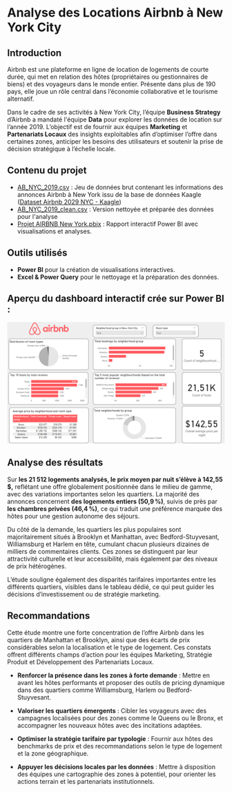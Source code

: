 <h1> Analyse des Locations Airbnb à New York City</h1>

<h2>Introduction</h2>

Airbnb est une plateforme en ligne de location de logements de courte durée, qui met en relation des hôtes (propriétaires ou gestionnaires de biens) et des voyageurs dans le monde entier. Présente dans plus de 190 pays, elle joue un rôle central dans l’économie collaborative et le tourisme alternatif.

Dans le cadre de ses activités à New York City, l’équipe <b>Business Strategy</b> d’Airbnb a mandaté l'équipe <b>Data</b> pour explorer les données de location sur l’année 2019. L’objectif est de fournir aux équipes <b>Marketing</b> et <b>Partenariats Locaux</b> des insights exploitables afin d’optimiser l’offre dans certaines zones, anticiper les besoins des utilisateurs et soutenir la prise de décision stratégique à l’échelle locale.


<h2> Contenu du projet</h2>

- [AB_NYC_2019.csv](https://github.com/KatiaG-data/Airbnb-Project/blob/main/AB_NYC_2019.csv) : Jeu de données brut contenant les informations des annonces Airbnb à New York issu de la base de données Kaagle ([Dataset Airbnb 2029 NYC - Kaagle](https://www.kaggle.com/datasets/dgomonov/new-york-city-airbnb-open-data)) 
- [AB_NYC_2019_clean.csv](https://github.com/KatiaG-data/Airbnb-Project/blob/main/AB_NYC_2019_clean.xlsx) : Version nettoyée et préparée des données pour l'analyse
- [Projet AIRBNB New York.pbix](https://github.com/KatiaG-data/Airbnb-Project/blob/main/Projet%20AIRBNB%20New%20York.pbix) : Rapport interactif Power BI avec visualisations et analyses.



<h2> Outils utilisés</h2>

- **Power BI** pour la création de visualisations interactives.
- **Excel & Power Query** pour le nettoyage et la préparation des données.


<h2>Aperçu du dashboard interactif crée sur Power BI :</h2>

<img src="https://github.com/KatiaG-data/Airbnb-Project/blob/main/Screenshot%202025-03-21.png"/>

<h2>Analyse des résultats</h2>

Sur <b>les 21 512 logements analysés, le prix moyen par nuit s’élève à 142,55 $,</b> reflétant une offre globalement positionnée dans le milieu de gamme, avec des variations importantes selon les quartiers. La majorité des annonces concernent <b>des logements entiers (50,9 %)</b>, suivis de près par <b>les chambres privées (46,4 %)</b>, ce qui traduit une préférence marquée des hôtes pour une gestion autonome des séjours.

Du côté de la demande, les quartiers les plus populaires sont majoritairement situés à Brooklyn et Manhattan, avec Bedford-Stuyvesant, Williamsburg et Harlem en tête, cumulant chacun plusieurs dizaines de milliers de commentaires clients. Ces zones se distinguent par leur attractivité culturelle et leur accessibilité, mais également par des niveaux de prix hétérogènes.

L’étude souligne également des disparités tarifaires importantes entre les différents quartiers, visibles dans le tableau dédié, ce qui peut guider les décisions d’investissement ou de stratégie marketing.

<h2>Recommandations</h2>

Cette étude montre une forte concentration de l’offre Airbnb dans les quartiers de Manhattan et Brooklyn, ainsi que des écarts de prix considérables selon la localisation et le type de logement. Ces constats offrent différents champs d’action pour les équipes Marketing, Stratégie Produit et Développement des Partenariats Locaux.

- <b>Renforcer la présence dans les zones à forte demande</b> : Mettre en avant les hôtes performants et proposer des outils de pricing dynamique dans des quartiers comme Williamsburg, Harlem ou Bedford-Stuyvesant.

- <b>Valoriser les quartiers émergents</b> : Cibler les voyageurs avec des campagnes localisées pour des zones comme le Queens ou le Bronx, et accompagner les nouveaux hôtes avec des incitations adaptées.

- <b>Optimiser la stratégie tarifaire par typologie</b> : Fournir aux hôtes des benchmarks de prix et des recommandations selon le type de logement et la zone géographique.

- <b>Appuyer les décisions locales par les données</b> : Mettre à disposition des équipes une cartographie des zones à potentiel, pour orienter les actions terrain et les partenariats institutionnels.

